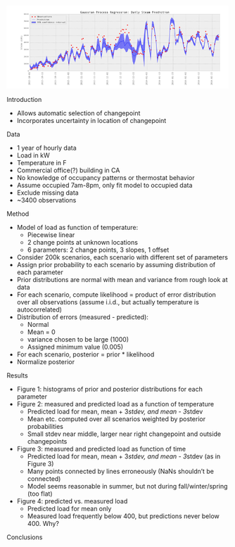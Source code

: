 
![](GP_timeSseries_forecasting.png "Gaussian process time series forecasting")


Introduction
- Allows automatic selection of changepoint
- Incorporates uncertainty in location of changepoint

Data
- 1 year of hourly data
- Load in kW
- Temperature in F
- Commercial office(?) building in CA
- No knowledge of occupancy patterns or thermostat behavior
- Assume occupied 7am-8pm, only fit model to occupied data
- Exclude missing data
- ~3400 observations

Method
- Model of load as function of temperature:
  - Piecewise linear
  - 2 change points at unknown locations
  - 6 parameters: 2 change points, 3 slopes, 1 offset
- Consider 200k scenarios, each scenario with different set of parameters
- Assign prior probability to each scenario by assuming distribution of each parameter
- Prior distributions are normal with mean and variance from rough look at data
- For each scenario, compute likelihood = product of error distribution over all observations (assume i.i.d., but actually temperature is autocorrelated)
- Distribution of errors (measured - predicted):
  - Normal
  - Mean = 0
  - variance chosen to be large (1000)
  - Assigned minimum value (0.005)
- For each scenario, posterior = prior * likelihood
- Normalize posterior

Results
- Figure 1: histograms of prior and posterior distributions for each parameter
- Figure 2: measured and predicted load as a function of temperature
  - Predicted load for mean, mean + 3*stdev, and mean - 3*stdev
  - Mean etc. computed over all scenarios weighted by posterior probabilities
  - Small stdev near middle, larger near right changepoint and outside changepoints
- Figure 3: measured and predicted load as function of time
  - Predicted load for mean, mean + 3*stdev, and mean - 3*stdev (as in Figure 3)
  - Many points connected by lines erroneously (NaNs shouldn’t be connected)
  - Model seems reasonable in summer, but not during fall/winter/spring (too flat)
- Figure 4: predicted vs. measured load
  - Predicted load for mean only
  - Measured load frequently below 400, but predictions never below 400. Why?

Conclusions
